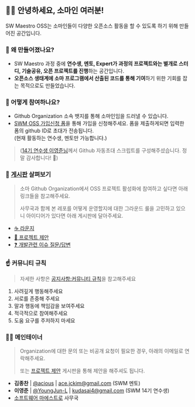 ## 👋🏻 안녕하세요, 소마인 여러분!

SW Maestro OSS는 소마인들이 다양한 오픈소스 활동을 할 수 있도록 하기 위해 만들어진 공간입니다.


### 🔔 왜 만들어졌나요?

- SW Maestro 과정 중에 **연수생, 멘토, Expert가 과정의 프로젝트와는 별개로 스터디, 기술공유, 오픈 프로젝트를 진행**하는 공간입니다.
- **오픈소스 생태계에 소마 프로그램에서 산출된 코드를 통해 기여**하기 위한 기회를 잡는 목적으로도 만들었습니다.


### 🎉 어떻게 참여하나요?

- Github Organization 소속 뱃지를 통해 소마인임을 드러낼 수 있습니다. 
- [SWM OSS 가입신청 폼](https://forms.gle/HxyvQ7AeRQ98VqMw5)을 통해 가입을 신청해주세요. 폼을 제출하게되면 입력한 폼의 github ID로 초대가 전송됩니다.  
(현재 활동하는 연수생, 멘토만 가능합니다.)
> ([14기 연수생 이영준님](https://github.com/YoungJun-L)께서 Github 자동초대 스크립트를 구성해주셨습니다. 정말 감사합니다! 🙏)


### 👀 [게시판](https://github.com/orgs/SW-Maestro-OSS/discussions) 살펴보기

> 소마 Github Organization에서 OSS 프로젝트 활성화에 참여하고 싶다면 아래 링크들을 참고해주세요.
> 
> 사무국과 함께 본 레포를 어떻게 운영할지에 대한 그라운드 룰을 고민하고 있으니 아이디어가 있다면 아래 게시판에 달아주세요.

- [☕️ 라운지](https://github.com/orgs/SW-Maestro-OSS/discussions/categories/%EB%9D%BC%EC%9A%B4%EC%A7%80)
- [💬 프로젝트 제안](https://github.com/orgs/SW-Maestro-OSS/discussions/categories/%ED%94%84%EB%A1%9C%EC%A0%9D%ED%8A%B8-%EC%A0%9C%EC%95%88)
- [❓ 개발관련 이슈 질문/답변](https://github.com/orgs/SW-Maestro-OSS/discussions/categories/%EA%B0%9C%EB%B0%9C%EA%B4%80%EB%A0%A8-%EC%9D%B4%EC%8A%88-%EC%A7%88%EB%AC%B8-%EB%8B%B5%EB%B3%80)


### ☝️ 커뮤니티 규칙 

> 자세한 사항은 [공지사항:커뮤니티 규칙](https://github.com/orgs/SW-Maestro-OSS/discussions/3)을 참고해주세요

 1. 사려깊게 행동해주세요
 2. 서로를 존중해 주세요
 3. 말과 행동에 책임감을 보여주세요
 4. 적극적으로 참여해주세요
 5. 도움 요구를 주저하지 마세요


### 🏄‍♂️ 메인테이너

> Organization에 대한 문의 또는 비공개 요청이 필요한 경우, 아래의 이메일로 연락해주세요.
> 
> 또는 [프로젝트 제안](https://github.com/orgs/SW-Maestro-OSS/discussions/categories/open-source-%ED%94%84%EB%A1%9C%EC%A0%9D%ED%8A%B8-%EC%A0%9C%EC%95%88) 게시판을 통해 제안을 해주셔도 됩니다.

- **김종찬** | [@acious](https://github.com/acious) | ace.jckim@gmail.com (SWM 멘토)
- **이영준** | [@YoungJun-L](https://github.com/YoungJun-L) | kudasai4@gmail.com (SWM 14기 연수생)
- [소프트웨어 마에스트로](http://swmaestro.kr) 사무국

